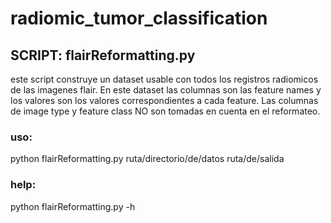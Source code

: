 # radiomic_tumor_classification

## SCRIPT: flairReformatting.py
este script construye un dataset usable con todos los registros radiomicos de las imagenes flair. En este dataset las columnas son las feature names y los valores son los valores correspondientes a cada feature. Las columnas de image type y feature class NO son tomadas en cuenta en el reformateo.  

### uso: 
python flairReformatting.py ruta/directorio/de/datos ruta/de/salida

### help: 
python flairReformatting.py -h

